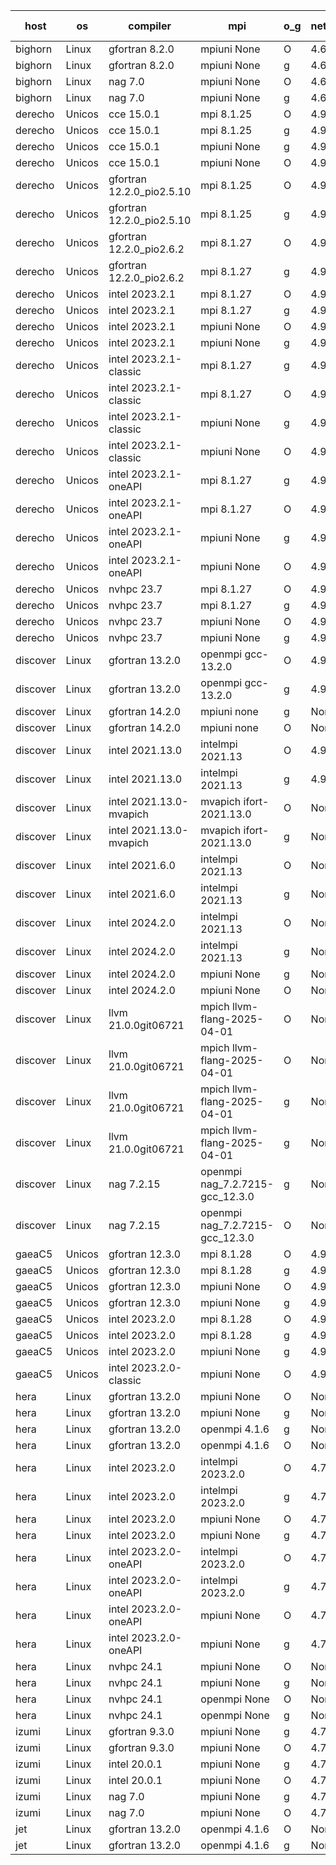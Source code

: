 

| host     | os       | compiler                              | mpi                      | o_g        | netcdf        | build       | u_pass          | u_fail          | s_pass            | s_fail            | e_pass             | e_fail             | nuopc_pass       | nuopc_fail       | artifacts link          |
|----------|----------|---------------------------------------|--------------------------|------------|---------------|-------------|-----------------|-----------------|-------------------|-------------------|--------------------|--------------------|------------------|------------------|-------------------------|
| bighorn | Linux | gfortran 8.2.0 | mpiuni None  | O | 4.6.1  | PASS | 12535 | 0 | 9 | 0 | 42 | 0 | None | None | <a href="https://github.com/esmf-org/esmf-test-artifacts/tree/ad33cb729f3da2306953ac252fa8defa2a3b6c67/develop/gfortran/8.2.0/O/mpiuni/None" target="_blank">ad33cb7</a> | 
| bighorn | Linux | gfortran 8.2.0 | mpiuni None  | g | 4.6.1  | PASS | 12535 | 0 | 9 | 0 | 42 | 0 | None | None | <a href="https://github.com/esmf-org/esmf-test-artifacts/tree/3b89c13390e1c66c5d722e8c6f8d9e881cbb7afa/develop/gfortran/8.2.0/g/mpiuni/None" target="_blank">3b89c13</a> | 
| bighorn | Linux | nag 7.0 | mpiuni None  | O | 4.6.1  | PASS | 12535 | 0 | 9 | 0 | 42 | 0 | None | None | <a href="https://github.com/esmf-org/esmf-test-artifacts/tree/033deba0d31391bbc28340701e8efa69ef72bc0b/develop/nag/7.0/O/mpiuni/None" target="_blank">033deba</a> | 
| bighorn | Linux | nag 7.0 | mpiuni None  | g | 4.6.1  | PASS | 12535 | 0 | 9 | 0 | 42 | 0 | None | None | <a href="https://github.com/esmf-org/esmf-test-artifacts/tree/83fd666b7f94c358b9a625572fba7f87abd0bf18/develop/nag/7.0/g/mpiuni/None" target="_blank">83fd666</a> | 
| derecho | Unicos | cce 15.0.1 | mpi 8.1.25  | O | 4.9.2  | PASS | 14126 | 78 | 51 | 0 | 80 | 0 | 57 | 0 | <a href="https://github.com/esmf-org/esmf-test-artifacts/tree/c127f7ceb0e1f61ca62a687719a4f5e32970cf28/develop/cce/15.0.1/O/mpi/8.1.25" target="_blank">c127f7c</a> | 
| derecho | Unicos | cce 15.0.1 | mpi 8.1.25  | g | 4.9.2  | PASS | 14006 | 198 | 51 | 0 | 80 | 0 | 57 | 0 | <a href="https://github.com/esmf-org/esmf-test-artifacts/tree/aa131f4779a67a0599baf20e00db5c2165104d3f/develop/cce/15.0.1/g/mpi/8.1.25" target="_blank">aa131f4</a> | 
| derecho | Unicos | cce 15.0.1 | mpiuni None  | g | 4.9.2  | PASS | 12459 | 76 | 9 | 0 | 42 | 0 | None | None | <a href="https://github.com/esmf-org/esmf-test-artifacts/tree/aaf1009a855e919b9596898df545ad910cd88362/develop/cce/15.0.1/g/mpiuni/None" target="_blank">aaf1009</a> | 
| derecho | Unicos | cce 15.0.1 | mpiuni None  | O | 4.9.2  | PASS | 12300 | 235 | 9 | 0 | 42 | 0 | None | None | <a href="https://github.com/esmf-org/esmf-test-artifacts/tree/97e6e4021d48ee2a9597da83f053b78221b89ba3/develop/cce/15.0.1/O/mpiuni/None" target="_blank">97e6e40</a> | 
| derecho | Unicos | gfortran 12.2.0_pio2.5.10 | mpi 8.1.25  | O | 4.9.2  | PASS | 14204 | 0 | 51 | 0 | 80 | 0 | 57 | 0 | <a href="https://github.com/esmf-org/esmf-test-artifacts/tree/7bf32e382d6fd7de94c8354236f295021e421046/develop/gfortran/12.2.0_pio2.5.10/O/mpi/8.1.25" target="_blank">7bf32e3</a> | 
| derecho | Unicos | gfortran 12.2.0_pio2.5.10 | mpi 8.1.25  | g | 4.9.2  | PASS | 14204 | 0 | 51 | 0 | 80 | 0 | 57 | 0 | <a href="https://github.com/esmf-org/esmf-test-artifacts/tree/b29f238b8ce94508e6bfbf6999c5437269d0221a/develop/gfortran/12.2.0_pio2.5.10/g/mpi/8.1.25" target="_blank">b29f238</a> | 
| derecho | Unicos | gfortran 12.2.0_pio2.6.2 | mpi 8.1.27  | O | 4.9.2  | PASS | 14204 | 0 | 51 | 0 | 80 | 0 | 57 | 0 | <a href="https://github.com/esmf-org/esmf-test-artifacts/tree/90da288567f724f80a19f02a3dfe257ae11788d7/develop/gfortran/12.2.0_pio2.6.2/O/mpi/8.1.27" target="_blank">90da288</a> | 
| derecho | Unicos | gfortran 12.2.0_pio2.6.2 | mpi 8.1.27  | g | 4.9.2  | PASS | 14204 | 0 | 51 | 0 | 80 | 0 | 57 | 0 | <a href="https://github.com/esmf-org/esmf-test-artifacts/tree/c5c6bf5fcf97f50f83eb2917a1ee721445537e96/develop/gfortran/12.2.0_pio2.6.2/g/mpi/8.1.27" target="_blank">c5c6bf5</a> | 
| derecho | Unicos | intel 2023.2.1 | mpi 8.1.27  | O | 4.9.2  | PASS | 14204 | 0 | 51 | 0 | 80 | 0 | 58 | 0 | <a href="https://github.com/esmf-org/esmf-test-artifacts/tree/1d9278a8c67837260d8b07eb275cc4942cebac46/develop/intel/2023.2.1/O/mpi/8.1.27" target="_blank">1d9278a</a> | 
| derecho | Unicos | intel 2023.2.1 | mpi 8.1.27  | g | 4.9.2  | PASS | 14204 | 0 | 51 | 0 | 80 | 0 | 58 | 0 | <a href="https://github.com/esmf-org/esmf-test-artifacts/tree/86576429479216b2679528da42df1363c8ac0349/develop/intel/2023.2.1/g/mpi/8.1.27" target="_blank">8657642</a> | 
| derecho | Unicos | intel 2023.2.1 | mpiuni None  | O | 4.9.2  | PASS | 12535 | 0 | 9 | 0 | 42 | 0 | None | None | <a href="https://github.com/esmf-org/esmf-test-artifacts/tree/3ecf0435e60ee3a3ee387234221fa9979e61457b/develop/intel/2023.2.1/O/mpiuni/None" target="_blank">3ecf043</a> | 
| derecho | Unicos | intel 2023.2.1 | mpiuni None  | g | 4.9.2  | PASS | 12535 | 0 | 9 | 0 | 42 | 0 | None | None | <a href="https://github.com/esmf-org/esmf-test-artifacts/tree/e002949d8f2b442725ff956f22f1da3b5b76c6e0/develop/intel/2023.2.1/g/mpiuni/None" target="_blank">e002949</a> | 
| derecho | Unicos | intel 2023.2.1-classic | mpi 8.1.27  | g | 4.9.2  | PASS | 14204 | 0 | 51 | 0 | 80 | 0 | 57 | 0 | <a href="https://github.com/esmf-org/esmf-test-artifacts/tree/251882ca877ab588e1478606f4aeb30154295726/develop/intel/2023.2.1-classic/g/mpi/8.1.27" target="_blank">251882c</a> | 
| derecho | Unicos | intel 2023.2.1-classic | mpi 8.1.27  | O | 4.9.2  | PASS | 14204 | 0 | 51 | 0 | 80 | 0 | 57 | 0 | <a href="https://github.com/esmf-org/esmf-test-artifacts/tree/fb7e9ce58c294fc2081505502e9a503c36d204ab/develop/intel/2023.2.1-classic/O/mpi/8.1.27" target="_blank">fb7e9ce</a> | 
| derecho | Unicos | intel 2023.2.1-classic | mpiuni None  | g | 4.9.2  | PASS | 12535 | 0 | 9 | 0 | 42 | 0 | None | None | <a href="https://github.com/esmf-org/esmf-test-artifacts/tree/1cd5d325ef48f2c1445e7af3f47ab9e109789d77/develop/intel/2023.2.1-classic/g/mpiuni/None" target="_blank">1cd5d32</a> | 
| derecho | Unicos | intel 2023.2.1-classic | mpiuni None  | O | 4.9.2  | PASS | 12535 | 0 | 9 | 0 | 42 | 0 | None | None | <a href="https://github.com/esmf-org/esmf-test-artifacts/tree/f9acb13b1c4a5298162ac06d2c1cd1f8da6e1042/develop/intel/2023.2.1-classic/O/mpiuni/None" target="_blank">f9acb13</a> | 
| derecho | Unicos | intel 2023.2.1-oneAPI | mpi 8.1.27  | g | 4.9.2  | PASS | 14204 | 0 | 51 | 0 | 80 | 0 | 57 | 0 | <a href="https://github.com/esmf-org/esmf-test-artifacts/tree/9603d9274e05e51361ef5ab5cf75339e33e82733/develop/intel/2023.2.1-oneAPI/g/mpi/8.1.27" target="_blank">9603d92</a> | 
| derecho | Unicos | intel 2023.2.1-oneAPI | mpi 8.1.27  | O | 4.9.2  | PASS | 14204 | 0 | 50 | 1 | 80 | 0 | 57 | 0 | <a href="https://github.com/esmf-org/esmf-test-artifacts/tree/58acd99fd6dc7608cdf7cc90d0c5bac0931f3f2f/develop/intel/2023.2.1-oneAPI/O/mpi/8.1.27" target="_blank">58acd99</a> | 
| derecho | Unicos | intel 2023.2.1-oneAPI | mpiuni None  | g | 4.9.2  | PASS | 12535 | 0 | 9 | 0 | 42 | 0 | None | None | <a href="https://github.com/esmf-org/esmf-test-artifacts/tree/8bd70470de5c939fd054e6f53bfbea348c210a56/develop/intel/2023.2.1-oneAPI/g/mpiuni/None" target="_blank">8bd7047</a> | 
| derecho | Unicos | intel 2023.2.1-oneAPI | mpiuni None  | O | 4.9.2  | PASS | 12535 | 0 | 9 | 0 | 42 | 0 | None | None | <a href="https://github.com/esmf-org/esmf-test-artifacts/tree/064b919117b1b1b4cd8aebeae125a7499540a807/develop/intel/2023.2.1-oneAPI/O/mpiuni/None" target="_blank">064b919</a> | 
| derecho | Unicos | nvhpc 23.7 | mpi 8.1.27  | O | 4.9.2  | PASS | 14204 | 0 | 51 | 0 | 80 | 0 | 57 | 0 | <a href="https://github.com/esmf-org/esmf-test-artifacts/tree/ea57398252fbc3f19cc4b1071646e2c233237a8b/develop/nvhpc/23.7/O/mpi/8.1.27" target="_blank">ea57398</a> | 
| derecho | Unicos | nvhpc 23.7 | mpi 8.1.27  | g | 4.9.2  | PASS | 14204 | 0 | 51 | 0 | 80 | 0 | 57 | 0 | <a href="https://github.com/esmf-org/esmf-test-artifacts/tree/c21cfc6cfdcaa0f4dec38565dc7575fbce92e5d3/develop/nvhpc/23.7/g/mpi/8.1.27" target="_blank">c21cfc6</a> | 
| derecho | Unicos | nvhpc 23.7 | mpiuni None  | O | 4.9.2  | PASS | 12535 | 0 | 9 | 0 | 42 | 0 | None | None | <a href="https://github.com/esmf-org/esmf-test-artifacts/tree/bf9dd9d555033f1ca38fd0feda42d9540e7f0f61/develop/nvhpc/23.7/O/mpiuni/None" target="_blank">bf9dd9d</a> | 
| derecho | Unicos | nvhpc 23.7 | mpiuni None  | g | 4.9.2  | PASS | 12535 | 0 | 9 | 0 | 42 | 0 | None | None | <a href="https://github.com/esmf-org/esmf-test-artifacts/tree/c2977a137e9cd182e38c34f8b3c26784cccca52c/develop/nvhpc/23.7/g/mpiuni/None" target="_blank">c2977a1</a> | 
| discover | Linux | gfortran 13.2.0 | openmpi gcc-13.2.0  | O | 4.9.2  | PASS | None | None | None | None | None | None | None | None | <a href="https://github.com/esmf-org/esmf-test-artifacts/tree/07870c2676606e21bf558790cf661ec94d3dbc74/develop/gfortran/13.2.0/O/openmpi/gcc-13.2.0" target="_blank">07870c2</a> | 
| discover | Linux | gfortran 13.2.0 | openmpi gcc-13.2.0  | g | 4.9.2  | PASS | None | None | None | None | None | None | None | None | <a href="https://github.com/esmf-org/esmf-test-artifacts/tree/389d4f3945de2d785f062380390766e63700cc6c/develop/gfortran/13.2.0/g/openmpi/gcc-13.2.0" target="_blank">389d4f3</a> | 
| discover | Linux | gfortran 14.2.0 | mpiuni none  | g | None  | PASS | None | None | None | None | None | None | None | None | <a href="https://github.com/esmf-org/esmf-test-artifacts/tree/52f718b9a02bd76265cb5ff4ec93ae72a16824a0/develop/gfortran/14.2.0/g/mpiuni/none" target="_blank">52f718b</a> | 
| discover | Linux | gfortran 14.2.0 | mpiuni none  | O | None  | PASS | None | None | None | None | None | None | None | None | <a href="https://github.com/esmf-org/esmf-test-artifacts/tree/f6804afb914dee6f44270507cd05c900c656ed1a/develop/gfortran/14.2.0/O/mpiuni/none" target="_blank">f6804af</a> | 
| discover | Linux | intel 2021.13.0 | intelmpi 2021.13  | O | 4.9.2  | PASS | 14204 | 0 | 51 | 0 | 80 | 0 | 57 | 0 | <a href="https://github.com/esmf-org/esmf-test-artifacts/tree/59788729458783dd623ad96971f9fa1c33e6126b/develop/intel/2021.13.0/O/intelmpi/2021.13" target="_blank">5978872</a> | 
| discover | Linux | intel 2021.13.0 | intelmpi 2021.13  | g | 4.9.2  | PASS | 14204 | 0 | 51 | 0 | 80 | 0 | 57 | 0 | <a href="https://github.com/esmf-org/esmf-test-artifacts/tree/7be3c5fef9ba1eec3a1712d83ebb90316cdba4f8/develop/intel/2021.13.0/g/intelmpi/2021.13" target="_blank">7be3c5f</a> | 
| discover | Linux | intel 2021.13.0-mvapich | mvapich ifort-2021.13.0  | O | None  | PASS | 14204 | 0 | 51 | 0 | 80 | 0 | 57 | 0 | <a href="https://github.com/esmf-org/esmf-test-artifacts/tree/ebc973dbf790e6f481e8c2d2421b00280a1a0b79/develop/intel/2021.13.0-mvapich/O/mvapich/ifort-2021.13.0" target="_blank">ebc973d</a> | 
| discover | Linux | intel 2021.13.0-mvapich | mvapich ifort-2021.13.0  | g | None  | PASS | 14204 | 0 | 51 | 0 | 80 | 0 | 57 | 0 | <a href="https://github.com/esmf-org/esmf-test-artifacts/tree/4f14d4c27e6fd80b510bf5b3d3a09ee91764328b/develop/intel/2021.13.0-mvapich/g/mvapich/ifort-2021.13.0" target="_blank">4f14d4c</a> | 
| discover | Linux | intel 2021.6.0 | intelmpi 2021.13  | O | None  | PASS | 14204 | 0 | 51 | 0 | 80 | 0 | 57 | 0 | <a href="https://github.com/esmf-org/esmf-test-artifacts/tree/1bc939e5bbbdb0ab80378d5c99f3a0043aad0a15/develop/intel/2021.6.0/O/intelmpi/2021.13" target="_blank">1bc939e</a> | 
| discover | Linux | intel 2021.6.0 | intelmpi 2021.13  | g | None  | PASS | 14204 | 0 | 51 | 0 | 80 | 0 | 57 | 0 | <a href="https://github.com/esmf-org/esmf-test-artifacts/tree/e36b78c0dfb6a2aa363f3c07e179cdc5d94caa02/develop/intel/2021.6.0/g/intelmpi/2021.13" target="_blank">e36b78c</a> | 
| discover | Linux | intel 2024.2.0 | intelmpi 2021.13  | O | None  | PASS | None | None | None | None | None | None | None | None | <a href="https://github.com/esmf-org/esmf-test-artifacts/tree/0ab51097f332e8ad878c9d12d0b610791e7947a6/develop/intel/2024.2.0/O/intelmpi/2021.13" target="_blank">0ab5109</a> | 
| discover | Linux | intel 2024.2.0 | intelmpi 2021.13  | g | None  | PASS | None | None | None | None | None | None | None | None | <a href="https://github.com/esmf-org/esmf-test-artifacts/tree/50fd7a5db2a57a2ac4946845c6a7d37a546946d8/develop/intel/2024.2.0/g/intelmpi/2021.13" target="_blank">50fd7a5</a> | 
| discover | Linux | intel 2024.2.0 | mpiuni None  | g | None  | PASS | None | None | None | None | None | None | None | None | <a href="https://github.com/esmf-org/esmf-test-artifacts/tree/5e6c191ec1c80c5853fc30947340f76b29611b3e/develop/intel/2024.2.0/g/mpiuni/None" target="_blank">5e6c191</a> | 
| discover | Linux | intel 2024.2.0 | mpiuni None  | O | None  | PASS | 12535 | 0 | 9 | 0 | 42 | 0 | None | None | <a href="https://github.com/esmf-org/esmf-test-artifacts/tree/b5119a9b520be5958e9c51b0ad6fab8dd0e0676a/develop/intel/2024.2.0/O/mpiuni/None" target="_blank">b5119a9</a> | 
| discover | Linux | llvm 21.0.0git06721 | mpich llvm-flang-2025-04-01  | O | None  | FAIL | None | None | None | None | None | None | None | None | <a href="https://github.com/esmf-org/esmf-test-artifacts/tree/3c0330cf82f2559caa681514bd0df5d2d658e58f/develop/llvm/21.0.0git06721/O/mpich/llvm-flang-2025-04-01" target="_blank">3c0330c</a> | 
| discover | Linux | llvm 21.0.0git06721 | mpich llvm-flang-2025-04-01  | O | None  | FAIL | None | None | None | None | None | None | None | None | <a href="https://github.com/esmf-org/esmf-test-artifacts/tree/276233f97718a7f9eb5cae7ebbc7693a0fc1a533/develop/llvm/21.0.0git06721/O/mpich/llvm-flang-2025-04-01" target="_blank">276233f</a> | 
| discover | Linux | llvm 21.0.0git06721 | mpich llvm-flang-2025-04-01  | g | None  | FAIL | None | None | None | None | None | None | None | None | <a href="https://github.com/esmf-org/esmf-test-artifacts/tree/ad28e9b0bb2504b92a94e1183c221cab728826d7/develop/llvm/21.0.0git06721/g/mpich/llvm-flang-2025-04-01" target="_blank">ad28e9b</a> | 
| discover | Linux | llvm 21.0.0git06721 | mpich llvm-flang-2025-04-01  | g | None  | FAIL | None | None | None | None | None | None | None | None | <a href="https://github.com/esmf-org/esmf-test-artifacts/tree/04eb7f7205fdf70c312bad1a5d56e172aab7e956/develop/llvm/21.0.0git06721/g/mpich/llvm-flang-2025-04-01" target="_blank">04eb7f7</a> | 
| discover | Linux | nag 7.2.15 | openmpi nag_7.2.7215-gcc_12.3.0  | g | None  | PASS | None | None | None | None | None | None | None | None | <a href="https://github.com/esmf-org/esmf-test-artifacts/tree/2c7451dc01bb545994f6d73dd7edad5ff2564ebc/develop/nag/7.2.15/g/openmpi/nag_7.2.7215-gcc_12.3.0" target="_blank">2c7451d</a> | 
| discover | Linux | nag 7.2.15 | openmpi nag_7.2.7215-gcc_12.3.0  | O | None  | PASS | None | None | None | None | None | None | None | None | <a href="https://github.com/esmf-org/esmf-test-artifacts/tree/241aaa256ddbcbd9ec880960139734f80f608bea/develop/nag/7.2.15/O/openmpi/nag_7.2.7215-gcc_12.3.0" target="_blank">241aaa2</a> | 
| gaeaC5 | Unicos | gfortran 12.3.0 | mpi 8.1.28  | O | 4.9.0  | PASS | 14204 | 0 | 51 | 0 | 80 | 0 | 57 | 0 | <a href="https://github.com/esmf-org/esmf-test-artifacts/tree/a95bb1712f5fc43061aa4ac62aa6da54d83df10f/develop/gfortran/12.3.0/O/mpi/8.1.28" target="_blank">a95bb17</a> | 
| gaeaC5 | Unicos | gfortran 12.3.0 | mpi 8.1.28  | g | 4.9.0  | PASS | 14204 | 0 | 51 | 0 | 80 | 0 | 57 | 0 | <a href="https://github.com/esmf-org/esmf-test-artifacts/tree/0de42fe9d5403bc42d069d7b8728e5b2235037b8/develop/gfortran/12.3.0/g/mpi/8.1.28" target="_blank">0de42fe</a> | 
| gaeaC5 | Unicos | gfortran 12.3.0 | mpiuni None  | O | 4.9.0  | PASS | 12535 | 0 | 9 | 0 | 42 | 0 | None | None | <a href="https://github.com/esmf-org/esmf-test-artifacts/tree/20208d4000002ab8fad39167f16e1dbc72bf3995/develop/gfortran/12.3.0/O/mpiuni/None" target="_blank">20208d4</a> | 
| gaeaC5 | Unicos | gfortran 12.3.0 | mpiuni None  | g | 4.9.0  | PASS | 12535 | 0 | 9 | 0 | 42 | 0 | None | None | <a href="https://github.com/esmf-org/esmf-test-artifacts/tree/901f8a78550135c7cb86f8c88484520285c54a7b/develop/gfortran/12.3.0/g/mpiuni/None" target="_blank">901f8a7</a> | 
| gaeaC5 | Unicos | intel 2023.2.0 | mpi 8.1.28  | O | 4.9.0  | FAIL | None | None | None | None | None | None | 0 | 57 | <a href="https://github.com/esmf-org/esmf-test-artifacts/tree/230da2d2fedc810d45f87c94da79bf114fffb500/develop/intel/2023.2.0/O/mpi/8.1.28" target="_blank">230da2d</a> | 
| gaeaC5 | Unicos | intel 2023.2.0 | mpi 8.1.28  | g | 4.9.0  | FAIL | None | None | None | None | None | None | 0 | 57 | <a href="https://github.com/esmf-org/esmf-test-artifacts/tree/f27227ba4c16e1b0bfc148d8278ea9d64a0ffffb/develop/intel/2023.2.0/g/mpi/8.1.28" target="_blank">f27227b</a> | 
| gaeaC5 | Unicos | intel 2023.2.0 | mpiuni None  | g | 4.9.0  | FAIL | None | None | None | None | None | None | None | None | <a href="https://github.com/esmf-org/esmf-test-artifacts/tree/de93148edd44c801df31c8539d5e913b76b1faed/develop/intel/2023.2.0/g/mpiuni/None" target="_blank">de93148</a> | 
| gaeaC5 | Unicos | intel 2023.2.0-classic | mpiuni None  | O | 4.9.0  | FAIL | None | None | None | None | None | None | None | None | <a href="https://github.com/esmf-org/esmf-test-artifacts/tree/c9e9f2c58d983e0492f02c33e975354d41efe357/develop/intel/2023.2.0-classic/O/mpiuni/None" target="_blank">c9e9f2c</a> | 
| hera | Linux | gfortran 13.2.0 | mpiuni None  | O | None  | PASS | 12535 | 0 | 9 | 0 | 42 | 0 | None | None | <a href="https://github.com/esmf-org/esmf-test-artifacts/tree/1c4735d6199d506e511d7f2f130194803022dd3f/develop/gfortran/13.2.0/O/mpiuni/None" target="_blank">1c4735d</a> | 
| hera | Linux | gfortran 13.2.0 | mpiuni None  | g | None  | PASS | 12535 | 0 | 9 | 0 | 42 | 0 | None | None | <a href="https://github.com/esmf-org/esmf-test-artifacts/tree/6135632bf85157bc6711d72395e179c188efa87c/develop/gfortran/13.2.0/g/mpiuni/None" target="_blank">6135632</a> | 
| hera | Linux | gfortran 13.2.0 | openmpi 4.1.6  | g | None  | PASS | 14204 | 0 | 51 | 0 | 80 | 0 | 57 | 0 | <a href="https://github.com/esmf-org/esmf-test-artifacts/tree/cc0507c8afb307619baebd91f7b5c499866cc2a5/develop/gfortran/13.2.0/g/openmpi/4.1.6" target="_blank">cc0507c</a> | 
| hera | Linux | gfortran 13.2.0 | openmpi 4.1.6  | O | None  | PASS | 14204 | 0 | 51 | 0 | 80 | 0 | 57 | 0 | <a href="https://github.com/esmf-org/esmf-test-artifacts/tree/9dde3b0f71ab056c2a4cc7016e2e34de0a8de228/develop/gfortran/13.2.0/O/openmpi/4.1.6" target="_blank">9dde3b0</a> | 
| hera | Linux | intel 2023.2.0 | intelmpi 2023.2.0  | O | 4.7.0  | PASS | 14204 | 0 | 51 | 0 | 80 | 0 | 57 | 0 | <a href="https://github.com/esmf-org/esmf-test-artifacts/tree/60ac83aa9e08a51854960c4520aa2e726af8181b/develop/intel/2023.2.0/O/intelmpi/2023.2.0" target="_blank">60ac83a</a> | 
| hera | Linux | intel 2023.2.0 | intelmpi 2023.2.0  | g | 4.7.0  | PASS | 14204 | 0 | 51 | 0 | 80 | 0 | 57 | 0 | <a href="https://github.com/esmf-org/esmf-test-artifacts/tree/e50a7a1101de52e21583b81495079bcede9a0e0e/develop/intel/2023.2.0/g/intelmpi/2023.2.0" target="_blank">e50a7a1</a> | 
| hera | Linux | intel 2023.2.0 | mpiuni None  | O | 4.7.0  | PASS | 12535 | 0 | 9 | 0 | 42 | 0 | None | None | <a href="https://github.com/esmf-org/esmf-test-artifacts/tree/dd549e4afd3492cd02be60cf9872c0e56697f1a6/develop/intel/2023.2.0/O/mpiuni/None" target="_blank">dd549e4</a> | 
| hera | Linux | intel 2023.2.0 | mpiuni None  | g | 4.7.0  | PASS | 12535 | 0 | 9 | 0 | 42 | 0 | None | None | <a href="https://github.com/esmf-org/esmf-test-artifacts/tree/5b65106c5e24a12cc093b1b0d8be9ac96218363c/develop/intel/2023.2.0/g/mpiuni/None" target="_blank">5b65106</a> | 
| hera | Linux | intel 2023.2.0-oneAPI | intelmpi 2023.2.0  | O | 4.7.0  | PASS | 14204 | 0 | 50 | 1 | 80 | 0 | 57 | 0 | <a href="https://github.com/esmf-org/esmf-test-artifacts/tree/c808c340859218bc38beed49622c95ff248f0f6f/develop/intel/2023.2.0-oneAPI/O/intelmpi/2023.2.0" target="_blank">c808c34</a> | 
| hera | Linux | intel 2023.2.0-oneAPI | intelmpi 2023.2.0  | g | 4.7.0  | PASS | None | None | None | None | None | None | None | None | <a href="https://github.com/esmf-org/esmf-test-artifacts/tree/21b32fd488c79f05992db21ba2da1f8fbeee97d4/develop/intel/2023.2.0-oneAPI/g/intelmpi/2023.2.0" target="_blank">21b32fd</a> | 
| hera | Linux | intel 2023.2.0-oneAPI | mpiuni None  | O | 4.7.0  | PASS | 12535 | 0 | 9 | 0 | 42 | 0 | None | None | <a href="https://github.com/esmf-org/esmf-test-artifacts/tree/c08da08e5fe6a45587e99485c8e461dd55ceff90/develop/intel/2023.2.0-oneAPI/O/mpiuni/None" target="_blank">c08da08</a> | 
| hera | Linux | intel 2023.2.0-oneAPI | mpiuni None  | g | 4.7.0  | PASS | 12535 | 0 | 9 | 0 | 42 | 0 | None | None | <a href="https://github.com/esmf-org/esmf-test-artifacts/tree/d2070f4892ded3c5d7763fab2a1aa8eef4503664/develop/intel/2023.2.0-oneAPI/g/mpiuni/None" target="_blank">d2070f4</a> | 
| hera | Linux | nvhpc 24.1 | mpiuni None  | O | None  | PASS | 12535 | 0 | 9 | 0 | 42 | 0 | None | None | <a href="https://github.com/esmf-org/esmf-test-artifacts/tree/358ff581612e0ebb409acbd5017f8309da8891a8/develop/nvhpc/24.1/O/mpiuni/None" target="_blank">358ff58</a> | 
| hera | Linux | nvhpc 24.1 | mpiuni None  | g | None  | PASS | 12535 | 0 | 9 | 0 | 42 | 0 | None | None | <a href="https://github.com/esmf-org/esmf-test-artifacts/tree/c607d9cd110128bae884db18d833d1586a214fb0/develop/nvhpc/24.1/g/mpiuni/None" target="_blank">c607d9c</a> | 
| hera | Linux | nvhpc 24.1 | openmpi None  | O | None  | PASS | 14204 | 0 | 51 | 0 | 80 | 0 | 57 | 0 | <a href="https://github.com/esmf-org/esmf-test-artifacts/tree/847e1ad60d8e358283b354f01484b5c516540952/develop/nvhpc/24.1/O/openmpi/None" target="_blank">847e1ad</a> | 
| hera | Linux | nvhpc 24.1 | openmpi None  | g | None  | PASS | 14204 | 0 | 51 | 0 | 80 | 0 | 57 | 0 | <a href="https://github.com/esmf-org/esmf-test-artifacts/tree/3f08e80623445cdef9af3299c11da662912cd4f9/develop/nvhpc/24.1/g/openmpi/None" target="_blank">3f08e80</a> | 
| izumi | Linux | gfortran 9.3.0 | mpiuni None  | g | 4.7.4  | PASS | 12535 | 0 | 9 | 0 | 42 | 0 | None | None | <a href="https://github.com/esmf-org/esmf-test-artifacts/tree/689da2fb42545c4f6fc9b666bf84314bce8a5649/develop/gfortran/9.3.0/g/mpiuni/None" target="_blank">689da2f</a> | 
| izumi | Linux | gfortran 9.3.0 | mpiuni None  | O | 4.7.4  | PASS | 12535 | 0 | 9 | 0 | 42 | 0 | None | None | <a href="https://github.com/esmf-org/esmf-test-artifacts/tree/cd263f137c9af593af8c358d43db1d81c20404aa/develop/gfortran/9.3.0/O/mpiuni/None" target="_blank">cd263f1</a> | 
| izumi | Linux | intel 20.0.1 | mpiuni None  | g | 4.7.4  | PASS | 12535 | 0 | 9 | 0 | 42 | 0 | None | None | <a href="https://github.com/esmf-org/esmf-test-artifacts/tree/ef148ccf223d49a9e0df3663ecdcfe9a0f3be938/develop/intel/20.0.1/g/mpiuni/None" target="_blank">ef148cc</a> | 
| izumi | Linux | intel 20.0.1 | mpiuni None  | O | 4.7.4  | PASS | 12535 | 0 | 9 | 0 | 42 | 0 | None | None | <a href="https://github.com/esmf-org/esmf-test-artifacts/tree/f2ca1b5fabf6ec5374d41a17a3a176b16f7b1657/develop/intel/20.0.1/O/mpiuni/None" target="_blank">f2ca1b5</a> | 
| izumi | Linux | nag 7.0 | mpiuni None  | g | 4.7.4  | PASS | 12535 | 0 | 9 | 0 | 42 | 0 | None | None | <a href="https://github.com/esmf-org/esmf-test-artifacts/tree/31dd13b3c008821a685fce95f38cf9b3df059a1d/develop/nag/7.0/g/mpiuni/None" target="_blank">31dd13b</a> | 
| izumi | Linux | nag 7.0 | mpiuni None  | O | 4.7.4  | PASS | 12535 | 0 | 9 | 0 | 42 | 0 | None | None | <a href="https://github.com/esmf-org/esmf-test-artifacts/tree/2119327a59c483c976c614699bdd8d134bcf1af7/develop/nag/7.0/O/mpiuni/None" target="_blank">2119327</a> | 
| jet | Linux | gfortran 13.2.0 | openmpi 4.1.6  | O | None  | PASS | 14204 | 0 | 51 | 0 | 80 | 0 | 57 | 0 | <a href="https://github.com/esmf-org/esmf-test-artifacts/tree/aa2885c6f2747eb2eadeb74d169f5540134894e8/develop/gfortran/13.2.0/O/openmpi/4.1.6" target="_blank">aa2885c</a> | 
| jet | Linux | gfortran 13.2.0 | openmpi 4.1.6  | g | None  | PASS | 14204 | 0 | 51 | 0 | 80 | 0 | 57 | 0 | <a href="https://github.com/esmf-org/esmf-test-artifacts/tree/c53129dab28e2b8e956d47a820fb3ff2997b73ea/develop/gfortran/13.2.0/g/openmpi/4.1.6" target="_blank">c53129d</a> | 
